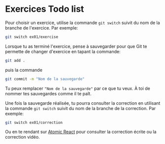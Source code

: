# Exercices Todo list

Pour choisir un exercice, utilise la commande `git switch` suivit du nom de la branche de l'exercice. Par exemple:

```bash
git switch ex01/exercise
```

Lorsque tu as terminé l'exercice, pense à sauvegarder pour que Git te permette de changer d'exercice en tapant la commande:

```bash
git add .
```

puis la commande

```bash
git commit -m "Nom de la sauvegarde"
```

Tu peux remplacer `"Nom de la sauvegarde"` par ce que tu veux. À toi de nommer tes sauvegardes comme il te paît.

Une fois la sauvegarde réalisée, tu pourra consulter la correction en utilisant la commande `git switch` suivit du nom de la branche de la correction. Par exemple:

```bash
git switch ex01/correction
```

Ou en te rendant sur [Atomic React](https://atomic-react.com) pour consulter la correction écrite ou la correction vidéo.
